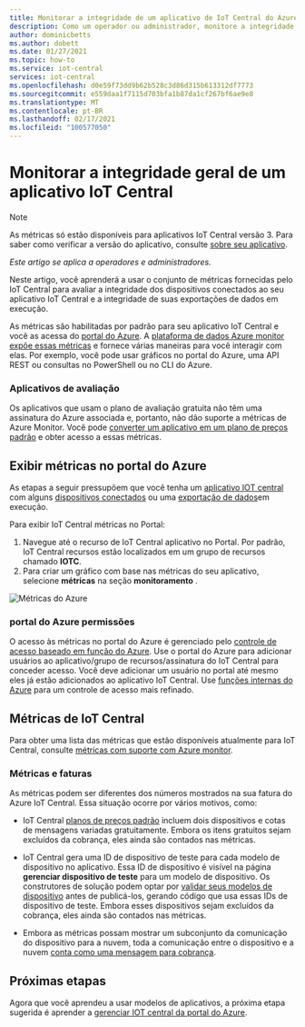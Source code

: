 ```yaml
---
title: Monitorar a integridade de um aplicativo de IoT Central do Azure | Microsoft Docs
description: Como um operador ou administrador, monitore a integridade geral dos dispositivos conectados ao seu aplicativo IoT Central.
author: dominicbetts
ms.author: dobett
ms.date: 01/27/2021
ms.topic: how-to
ms.service: iot-central
services: iot-central
ms.openlocfilehash: d0e59f73dd9b62b528c3d86d315b613312df7773
ms.sourcegitcommit: e559daa1f7115d703bfa1b87da1cf267bf6ae9e8
ms.translationtype: MT
ms.contentlocale: pt-BR
ms.lasthandoff: 02/17/2021
ms.locfileid: "100577050"
---
```

# <a name="monitor-the-overall-health-of-an-iot-central-application"></a>Monitorar a integridade geral de um aplicativo IoT Central

> [!NOTE]
> As métricas só estão disponíveis para aplicativos IoT Central versão 3. Para saber como verificar a versão do aplicativo, consulte [sobre seu aplicativo](./howto-get-app-info.md).

*Este artigo se aplica a operadores e administradores.*

Neste artigo, você aprenderá a usar o conjunto de métricas fornecidas pelo IoT Central para avaliar a integridade dos dispositivos conectados ao seu aplicativo IoT Central e a integridade de suas exportações de dados em execução.

As métricas são habilitadas por padrão para seu aplicativo IoT Central e você as acessa do [portal do Azure](https://portal.azure.com/). A [plataforma de dados Azure monitor expõe essas métricas](../../azure-monitor/essentials/data-platform-metrics.md) e fornece várias maneiras para você interagir com elas. Por exemplo, você pode usar gráficos no portal do Azure, uma API REST ou consultas no PowerShell ou no CLI do Azure.

### <a name="trial-applications"></a>Aplicativos de avaliação

Os aplicativos que usam o plano de avaliação gratuita não têm uma assinatura do Azure associada e, portanto, não dão suporte a métricas de Azure Monitor. Você pode [converter um aplicativo em um plano de preços padrão](./howto-view-bill.md#move-from-free-to-standard-pricing-plan) e obter acesso a essas métricas.

## <a name="view-metrics-in-the-azure-portal"></a>Exibir métricas no portal do Azure

As etapas a seguir pressupõem que você tenha um [aplicativo IOT central](./quick-deploy-iot-central.md) com alguns [dispositivos conectados](./tutorial-connect-device.md) ou uma [exportação de dados](howto-export-data.md)em execução.

Para exibir IoT Central métricas no Portal:

1. Navegue até o recurso de IoT Central aplicativo no Portal. Por padrão, IoT Central recursos estão localizados em um grupo de recursos chamado **IOTC**.
1. Para criar um gráfico com base nas métricas do seu aplicativo, selecione **métricas** na seção **monitoramento** .

![Métricas do Azure](media/howto-monitor-application-health/metrics.png)

### <a name="azure-portal-permissions"></a>portal do Azure permissões

O acesso às métricas no portal do Azure é gerenciado pelo [controle de acesso baseado em função do Azure](../../role-based-access-control/overview.md). Use o portal do Azure para adicionar usuários ao aplicativo/grupo de recursos/assinatura do IoT Central para conceder acesso. Você deve adicionar um usuário no portal até mesmo eles já estão adicionados ao aplicativo IoT Central. Use [funções internas do Azure](../../role-based-access-control/built-in-roles.md) para um controle de acesso mais refinado.

## <a name="iot-central-metrics"></a>Métricas de IoT Central

Para obter uma lista das métricas que estão disponíveis atualmente para IoT Central, consulte [métricas com suporte com Azure monitor](../../azure-monitor/essentials/metrics-supported.md#microsoftiotcentraliotapps).

### <a name="metrics-and-invoices"></a>Métricas e faturas

As métricas podem ser diferentes dos números mostrados na sua fatura do Azure IoT Central. Essa situação ocorre por vários motivos, como:

- IoT Central [planos de preços padrão](https://azure.microsoft.com/pricing/details/iot-central/) incluem dois dispositivos e cotas de mensagens variadas gratuitamente. Embora os itens gratuitos sejam excluídos da cobrança, eles ainda são contados nas métricas.

- IoT Central gera uma ID de dispositivo de teste para cada modelo de dispositivo no aplicativo. Essa ID de dispositivo é visível na página **gerenciar dispositivo de teste** para um modelo de dispositivo. Os construtores de solução podem optar por [validar seus modelos de dispositivo](./overview-iot-central.md#create-device-templates) antes de publicá-los, gerando código que usa essas IDs de dispositivo de teste. Embora esses dispositivos sejam excluídos da cobrança, eles ainda são contados nas métricas.

- Embora as métricas possam mostrar um subconjunto da comunicação do dispositivo para a nuvem, toda a comunicação entre o dispositivo e a nuvem [conta como uma mensagem para cobrança](https://azure.microsoft.com/pricing/details/iot-central/).

## <a name="next-steps"></a>Próximas etapas

Agora que você aprendeu a usar modelos de aplicativos, a próxima etapa sugerida é aprender a [gerenciar IOT central da portal do Azure](howto-manage-iot-central-from-portal.md).